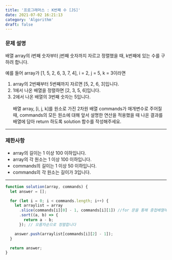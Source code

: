 ```yaml
---
title: '프로그래머스 : K번째 수 [JS]'
date: 2021-07-02 16:21:13
category: 'Algorithm'
draft: false
---
```

### 문제 설명
배열 array의 i번째 숫자부터 j번째 숫자까지 자르고 정렬했을 때, k번째에 있는 수를 구하려 합니다.

예를 들어 array가 [1, 5, 2, 6, 3, 7, 4], i = 2, j = 5, k = 3이라면

1. array의 2번째부터 5번째까지 자르면 [5, 2, 6, 3]입니다.<br>
2. 1에서 나온 배열을 정렬하면 [2, 3, 5, 6]입니다.<br>
3. 2에서 나온 배열의 3번째 숫자는 5입니다.<br><br>
배열 array, [i, j, k]를 원소로 가진 2차원 배열 commands가 매개변수로 주어질 때, commands의 모든 원소에 대해 앞서 설명한 연산을 적용했을 때 나온 결과를 배열에 담아 return 하도록 solution 함수를 작성해주세요.

***

### 제한사항
- array의 길이는 1 이상 100 이하입니다.<br>
- array의 각 원소는 1 이상 100 이하입니다.<br>
- commands의 길이는 1 이상 50 이하입니다.<br>
- commands의 각 원소는 길이가 3입니다.<br>

***

```jsx
function solution(array, commands) {
  let answer = [];

  for (let i = 0; i < commands.length; i++) {
    let arraylist = array
      .slice(commands[i][0] - 1, commands[i][1]) //for 문을 통해 중첩배열에 접근 합니다.
      .sort((a, b) => {
        return a - b;
      }); // 오름차순으로 정렬합니다

    answer.push(arraylist[commands[i][2] - 1]);
  }

  return answer;
}
```